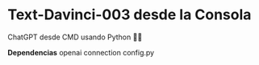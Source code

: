 # Text-Davinci-003 desde la Consola
ChatGPT desde CMD usando Python 🐍💯

**Dependencias**
openai
connection
config.py
